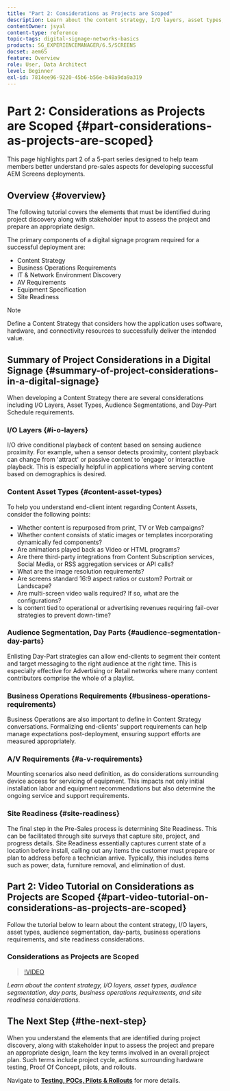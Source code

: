 ```yaml
---
title: "Part 2: Considerations as Projects are Scoped"
description: Learn about the content strategy, I/O layers, asset types, audience segmentation, day parts, business operations requirements, and site readiness considerations in AEM Screens.
contentOwner: jsyal
content-type: reference
topic-tags: digital-signage-networks-basics
products: SG_EXPERIENCEMANAGER/6.5/SCREENS
docset: aem65
feature: Overview
role: User, Data Architect
level: Beginner
exl-id: 7814ee96-9220-45b6-b56e-b48a9da9a319
---
```

# Part 2: Considerations as Projects are Scoped {#part-considerations-as-projects-are-scoped}

This page highlights part 2 of a 5-part series designed to help team members better understand pre-sales aspects for developing successful AEM Screens deployments.

## Overview {#overview}

The following tutorial covers the elements that must be identified during project discovery along with stakeholder input to assess the project and prepare an appropriate design.

The primary components of a digital signage program required for a successful deployment are:

* Content Strategy
* Business Operations Requirements
* IT & Network Environment Discovery
* AV Requirements
* Equipment Specification
* Site Readiness

>[!NOTE]
>
>Define a Content Strategy that considers how the application uses software, hardware, and connectivity resources to successfully deliver the intended value.

## Summary of Project Considerations in a Digital Signage  {#summary-of-project-considerations-in-a-digital-signage}

When developing a Content Strategy there are several considerations including I/O Layers, Asset Types, Audience Segmentations, and Day-Part Schedule requirements.

### I/O Layers {#i-o-layers}

I/O drive conditional playback of content based on sensing audience proximity. For example, when a sensor detects proximity, content playback can change from 'attract' or passive content to 'engage' or interactive playback. This is especially helpful in applications where serving content based on demographics is desired.

### Content Asset Types {#content-asset-types}

To help you understand end-client intent regarding Content Assets, consider the following points:

* Whether content is repurposed from print, TV or Web campaigns?
* Whether content consists of static images or templates incorporating dynamically fed components?
* Are animations played back as Video or HTML programs?
* Are there third-party integrations from Content Subscription services, Social Media, or RSS aggregation services or API calls?
* What are the image resolution requirements?
* Are screens standard 16:9 aspect ratios or custom? Portrait or Landscape?
* Are multi-screen video walls required? If so, what are the configurations?
* Is content tied to operational or advertising revenues requiring fail-over strategies to prevent down-time?

### Audience Segmentation, Day Parts {#audience-segmentation-day-parts}

Enlisting Day-Part strategies can allow end-clients to segment their content and target messaging to the right audience at the right time. This is especially effective for Advertising or Retail networks where many content contributors comprise the whole of a playlist.

### Business Operations Requirements {#business-operations-requirements}

Business Operations are also important to define in Content Strategy conversations. Formalizing end-clients' support requirements can help manage expectations post-deployment, ensuring support efforts are measured appropriately.

### A/V Requirements {#a-v-requirements}

Mounting scenarios also need definition, as do considerations surrounding device access for servicing of equipment. This impacts not only initial installation labor and equipment recommendations but also determine the ongoing service and support requirements.

### Site Readiness {#site-readiness}

The final step in the Pre-Sales process is determining Site Readiness. This can be facilitated through site surveys that capture site, project, and progress details. Site Readiness essentially captures current state of a location before install, calling out any items the customer must prepare or plan to address before a technician arrive. Typically, this includes items such as power, data, furniture removal, and elimination of dust.

## Part 2: Video Tutorial on Considerations as Projects are Scoped {#part-video-tutorial-on-considerations-as-projects-are-scoped}

Follow the tutorial below to learn about the content strategy, I/O layers, asset types, audience segmentation, day-parts, business operations requirements, and site readiness considerations.

### Considerations as Projects are Scoped

>[!VIDEO](https://video.tv.adobe.com/v/28380)

*Learn about the content strategy, I/O layers, asset types,
audience segmentation, day parts, business operations requirements, and site readiness considerations.*

## The Next Step {#the-next-step}

When you understand the elements that are identified during project discovery, along with stakeholder input to assess the project and prepare an appropriate design, learn the key terms involved in an overall project plan. Such terms include project cycle, actions surrounding hardware testing, Proof Of Concept, pilots, and rollouts.

Navigate to **[Testing, POCs, Pilots & Rollouts](testing-pocs-pilots-rollouts.md)** for more details.
